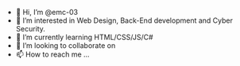- 👋 Hi, I’m @emc-03
- 👀 I’m interested in Web Design, Back-End development and Cyber Security.
- 🌱 I’m currently learning HTML/CSS/JS/C#
- 💞️ I’m looking to collaborate on 
- 📫 How to reach me ...

<!---
emc-03/emc-03 is a ✨ special ✨ repository because its `README.md` (this file) appears on your GitHub profile.
You can click the Preview link to take a look at your changes.
--->
